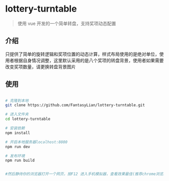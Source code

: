 # lottery-turntable

>  使用 vue 开发的一个简单转盘，支持奖项动态配置

## 介绍

只提供了简单的旋转逻辑和奖项位置的动态计算，样式布局使用的是绝对单位，使用者根据自身情况调整，这里默认采用的是八个奖项的转盘背景，使用者如果需要改变奖项数量，请更换转盘背景图片

<!-- ## 预览

[线上预览地址](https://www.landluck.com.cn/web/wheel/index.html) -->

## 使用

``` bash

# 克隆到本地
git clone https://github.com/FantasyLian/lottery-turntable.git

# 进入文件夹
cd lottery-turntable

# 安装依赖
npm install

# 开启本地服务器localhost:8080
npm run dev

# 发布环境
npm run build


#然后静待你的浏览器打开一个网页，按F12 进入手机模拟器，查看效果最佳(推荐chrome浏览器，前端开发者的必备)

```
